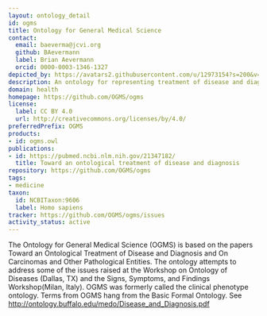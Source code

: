 ```yaml
---
layout: ontology_detail
id: ogms
title: Ontology for General Medical Science
contact:
  email: baeverma@jcvi.org
  github: BAevermann
  label: Brian Aevermann
  orcid: 0000-0003-1346-1327
depicted_by: https://avatars2.githubusercontent.com/u/12973154?s=200&v=4
description: An ontology for representing treatment of disease and diagnosis and on carcinomas and other pathological entities
domain: health
homepage: https://github.com/OGMS/ogms
license:
  label: CC BY 4.0
  url: http://creativecommons.org/licenses/by/4.0/
preferredPrefix: OGMS
products:
- id: ogms.owl
publications:
- id: https://pubmed.ncbi.nlm.nih.gov/21347182/
  title: Toward an ontological treatment of disease and diagnosis
repository: https://github.com/OGMS/ogms
tags:
- medicine
taxon:
  id: NCBITaxon:9606
  label: Homo sapiens
tracker: https://github.com/OGMS/ogms/issues
activity_status: active
---
```


The Ontology for General Medical Science (OGMS) is based on the papers Toward an Ontological Treatment of Disease and Diagnosis and On Carcinomas and Other Pathological Entities. The ontology attempts to address some of the issues raised at the Workshop on Ontology of Diseases (Dallas, TX) and the Signs, Symptoms, and Findings Workshop(Milan, Italy). OGMS was formerly called the clinical phenotype ontology. Terms from OGMS hang from the Basic Formal Ontology. See http://ontology.buffalo.edu/medo/Disease_and_Diagnosis.pdf
